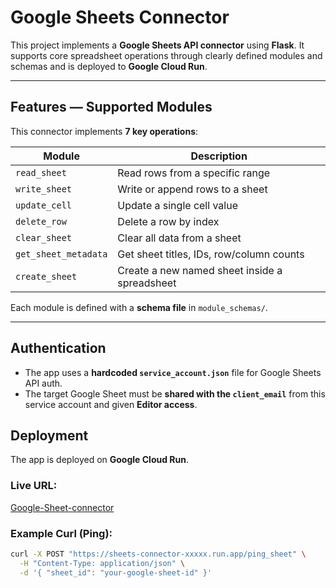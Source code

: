 # Google Sheets Connector

This project implements a **Google Sheets API connector** using **Flask**. It supports core spreadsheet operations through clearly defined modules and schemas and is deployed to **Google Cloud Run**.

---

## Features — Supported Modules

This connector implements **7 key operations**:

|  Module | Description |
|----------|----------------|
| `read_sheet` | Read rows from a specific range |
| `write_sheet` | Write or append rows to a sheet |
| `update_cell` | Update a single cell value |
| `delete_row` | Delete a row by index |
| `clear_sheet` | Clear all data from a sheet |
| `get_sheet_metadata` | Get sheet titles, IDs, row/column counts |
| `create_sheet` | Create a new named sheet inside a spreadsheet |

Each module is defined with a **schema file** in `module_schemas/`.

---
## Authentication

- The app uses a **hardcoded `service_account.json`** file for Google Sheets API auth.
- The target Google Sheet must be **shared with the `client_email`** from this service account and given **Editor access**.

## Deployment

The app is deployed on **Google Cloud Run**.

###  Live URL:
[Google-Sheet-connector](https://sheets-connector-319643445641.us-central1.run.app)

### Example Curl (Ping):
```bash
curl -X POST "https://sheets-connector-xxxxx.run.app/ping_sheet" \
  -H "Content-Type: application/json" \
  -d '{ "sheet_id": "your-google-sheet-id" }'
